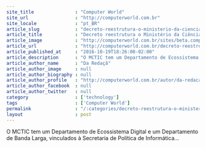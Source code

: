 ```yaml
---
site_title               : "Computer World"
site_url                 : "http://computerworld.com.br"
site_locale              : "pt_BR"
article_slug             : "decreto-reestrutura-o-ministerio-da-ciencia-tecnologia-inovacoes-e-comunicacoes"
article_title            : "Decreto reestrutura o Ministério da Ciência, Tecnologia, Inovações e Comunicações"
article_image            : "http://computerworld.com.br/sites/beta.computerworld.com.br/files/news_articles/800px-esplanada_dos_ministerios_-_brasilia_-_dsc00014.jpg"
article_url              : "http://computerworld.com.br/decreto-reestrutura-o-ministerio-da-ciencia-tecnologia-inovacoes-e-comunicacoes"
article_published_at     : "2016-10-19T18:26:00-02:00"
article_description      : "O MCTIC tem um Departamento de Ecossistema Digital e um Departamento de Banda Larga, vinculados à Secretaria de Política de Informática..."
article_author_name      : "Da Redaçã"
article_author_image     : null
article_author_biography : null
article_author_profile   : "http://computerworld.com.br/autor/da-redacao"
article_author_facebook  : null
article_author_twitter   : null
category                 : ['technology']
tags                     : ['Computer World']
permalink                : "/:categories/decreto-reestrutura-o-ministerio-da-ciencia-tecnologia-inovacoes-e-comunicacoes/"
layout                   : post
---
```


O MCTIC tem um Departamento de Ecossistema Digital e um Departamento de Banda Larga, vinculados à Secretaria de Política de Informática...
